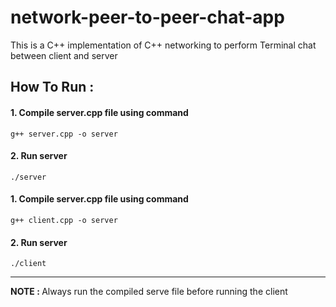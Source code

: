 # network-peer-to-peer-chat-app
This is a C++ implementation of C++ networking to perform Terminal chat between client and server

## How To Run :
#### 1. Compile server.cpp file using command
  `g++ server.cpp -o server`
#### 2. Run server
  `./server`
#### 1. Compile server.cpp file using command
  `g++ client.cpp -o server`
#### 2. Run server
  `./client`
<hr/>
<b>NOTE : </b> Always run the compiled serve file before running the client
